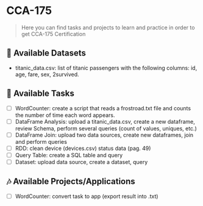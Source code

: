 # CCA-175

> Here you can find tasks and projects to learn and practice in order to get CCA-175 Certification 

## 📃 Available Datasets 

- titanic_data.csv: list of titanic passengers with the following columns: id, age, fare, sex, 2survived. 

## 📓 Available Tasks 

- [ ] WordCounter: create a script that reads a frostroad.txt file and counts the number of time each word appears. 
- [ ] DataFrame Analysis: upload a titanic_data.csv, create a new dataframe, review Schema, perform several queries (count of values, uniques, etc.) 
- [ ] DataFrame Join: upload two data sources, create new dataframes, join and perform queries 
- [ ] RDD: clean device (devices.csv) status data (pag. 49) 
- [ ] Query Table: create a SQL table and query 
- [ ] Dataset: upload data source, create a dataset, query 

## 🎶 Available Projects/Applications

- [ ] WordCounter: convert task to app (export result into .txt) 



